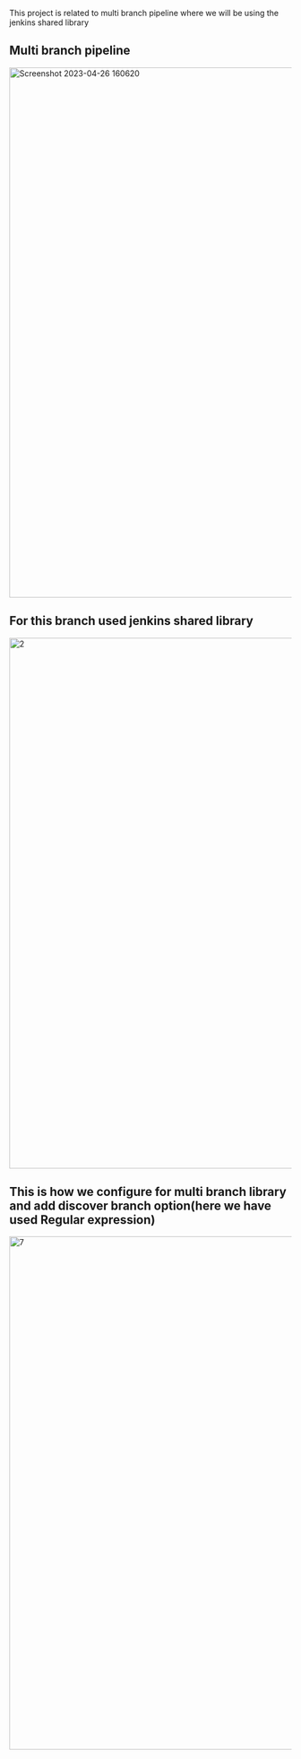 This project is related to multi branch pipeline where we will be using the jenkins shared library 

<h2>Multi branch pipeline</h2>
<img width="946" alt="Screenshot 2023-04-26 160620" src="https://user-images.githubusercontent.com/59279947/234550902-33c566ce-004e-4ec8-9397-c37562ecea13.png">

<h2>For this branch used jenkins shared library</h2>
<img width="947" alt="2" src="https://user-images.githubusercontent.com/59279947/234550920-5bdbb395-256c-437f-9a0c-4d2992c72f9d.png">

<h2>This is how we configure for multi branch library and add discover branch option(here we have used Regular expression)</h2>
<img width="916" alt="7" src="https://user-images.githubusercontent.com/59279947/234553948-dc960a39-c70a-4dd1-93d8-ebf528f16979.png">
